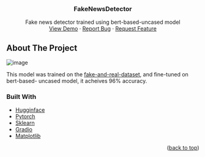 <div id="top"></div>





<!-- PROJECT LOGO -->
<br />
<div align="center">


  <h3 align="center">FakeNewsDetector</h3>

  <p align="center">
    Fake news detector trained using bert-based-uncased model
    <br />
    <a href="https://huggingface.co/spaces/Aymene/FakeNewsDetector">View Demo</a>
    ·
    <a href="https://github.com/Aymen311/FakeNewsDetector/issues">Report Bug</a>
    ·
    <a href="https://github.com/Aymen311/FakeNewsDetector/issues">Request Feature</a>
  </p>
</div>




<!-- ABOUT THE PROJECT -->
## About The Project
![image](https://user-images.githubusercontent.com/59454072/161395553-c92fca5a-d6ef-4dfc-be84-64a82bf3bac5.png)

This model was trained on the [fake-and-real-dataset](https://www.kaggle.com/clmentbisaillon/fake-and-real-news-dataset), and fine-tuned on bert-based-
uncased model, it acheives 96% accuracy.


### Built With


* [Hugginface](https://hugginface.co/)
* [Pytorch](https://pytorch.org/)
* [Sklearn](https://scikit-learn.org)
* [Gradio](https://gradio.app/)
* [Matplotlib](https://matplotlib.org/)

<p align="right">(<a href="#top">back to top</a>)</p>


